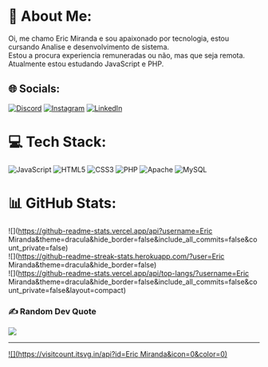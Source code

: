 # 💫 About Me:
Oi, me chamo Eric Miranda e sou apaixonado por tecnologia, estou cursando Analise e desenvolvimento de sistema.<br>Estou a procura experiencia remuneradas ou não, mas que seja remota.<br>Atualmente estou estudando JavaScript e PHP.


## 🌐 Socials:
[![Discord](https://img.shields.io/badge/Discord-%237289DA.svg?logo=discord&logoColor=white)](https://discord.gg/mako5209) [![Instagram](https://img.shields.io/badge/Instagram-%23E4405F.svg?logo=Instagram&logoColor=white)](https://instagram.com/@eric.m_miranda) [![LinkedIn](https://img.shields.io/badge/LinkedIn-%230077B5.svg?logo=linkedin&logoColor=white)](https://linkedin.com/in/https://www.linkedin.com/in/eric-miranda-1b791b2a3/) 

# 💻 Tech Stack:
![JavaScript](https://img.shields.io/badge/javascript-%23323330.svg?style=flat&logo=javascript&logoColor=%23F7DF1E) ![HTML5](https://img.shields.io/badge/html5-%23E34F26.svg?style=flat&logo=html5&logoColor=white) ![CSS3](https://img.shields.io/badge/css3-%231572B6.svg?style=flat&logo=css3&logoColor=white) ![PHP](https://img.shields.io/badge/php-%23777BB4.svg?style=flat&logo=php&logoColor=white) ![Apache](https://img.shields.io/badge/apache-%23D42029.svg?style=flat&logo=apache&logoColor=white) ![MySQL](https://img.shields.io/badge/mysql-%2300000f.svg?style=flat&logo=mysql&logoColor=white)
# 📊 GitHub Stats:
![](https://github-readme-stats.vercel.app/api?username=Eric Miranda&theme=dracula&hide_border=false&include_all_commits=false&count_private=false)<br/>
![](https://github-readme-streak-stats.herokuapp.com/?user=Eric Miranda&theme=dracula&hide_border=false)<br/>
![](https://github-readme-stats.vercel.app/api/top-langs/?username=Eric Miranda&theme=dracula&hide_border=false&include_all_commits=false&count_private=false&layout=compact)

### ✍️ Random Dev Quote
![](https://quotes-github-readme.vercel.app/api?type=vetical&theme=dark)

---
[![](https://visitcount.itsvg.in/api?id=Eric Miranda&icon=0&color=0)](https://visitcount.itsvg.in)

<!-- Proudly created with GPRM ( https://gprm.itsvg.in ) -->